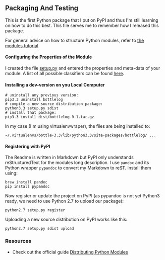 ## Packaging And Testing

This is the first Python package that I put on PyPI and thus I'm still learning on how to do this best. This file serves me to remember how I released this package.

For general advice on how to structure Python modules,
refer to [the modules tutorial](http://docs.python.org/3/tutorial/modules.html).

#### Configuring the Properties of the Module

I created the file [setup.py](./setup.py) and entered the properties and meta-data of your module. A list of all possible classifiers can be found [here](https://pypi.python.org/pypi?%3Aaction=list_classifiers).

#### Installing a dev-version on you Local Computer

    # uninstall any previous version:
    pip3.3 uninstall bottlelog
    # compile a new source distribution package:
    python3.3 setup.py sdist
    # install that package:
    pip3.3 install dist/bottlelog-0.1.tar.gz

In my case (I'm using virtualenvwraper), the files are being installed to:

    ~/.virtualenvs/bottle-3.3/lib/python3.3/site-packages/bottlelog/ ...

#### Registering with PyPI

The Readme is written in Markdown but PyPI only understands reStructuredText for the modules long description. I use `pandoc` and its Python wrapper `pypandoc` to convert my Markdown to reST. Install them using:

    brew install pandoc
    pip install pypandoc

Now register or update the project on PyPI (as pypandoc is not yet Python3 ready, we need to use Python 2.7 to upload our package):

    python2.7 setup.py register

Uploading a new source distribution on PyPI works like this:

    python2.7 setup.py sdist upload

### Resources

* Check out the official guide [Distributing Python Modules](http://docs.python.org/3/distutils/index.html)

